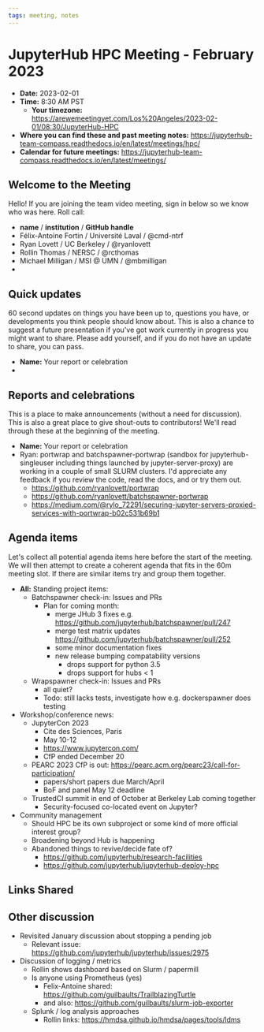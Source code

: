 ```yaml
---
tags: meeting, notes
---
```


# JupyterHub HPC Meeting - February 2023

- **Date:** 2023-02-01
- **Time:** 8:30 AM PST
  - **Your timezone:** https://arewemeetingyet.com/Los%20Angeles/2023-02-01/08:30/JupyterHub-HPC
- **Where you can find these and past meeting notes:** https://jupyterhub-team-compass.readthedocs.io/en/latest/meetings/hpc/ 
- **Calendar for future meetings:** https://jupyterhub-team-compass.readthedocs.io/en/latest/meetings/

## Welcome to the Meeting

Hello! If you are joining the team video meeting, sign in below so we know who was here. Roll call:

- **name** / **institution** / **GitHub handle**
- Félix-Antoine Fortin / Université Laval / @cmd-ntrf
- Ryan Lovett / UC Berkeley / @ryanlovett
- Rollin Thomas / NERSC / @rcthomas
- Michael Milligan / MSI @ UMN / @mbmilligan
- 

## Quick updates

60 second updates on things you have been up to, questions you have, or developments you think people should know about. This is also a chance to suggest a future presentation if you've got work currently in progress you might want to share. Please add yourself, and if you do not have an update to share, you can pass.

- **Name:** Your report or celebration
-

## Reports and celebrations

This is a place to make announcements (without a need for discussion). This is also a great place to give shout-outs to contributors! We'll read through these at the beginning of the meeting.

- **Name:** Your report or celebration
- Ryan: portwrap and batchspawner-portwrap (sandbox for jupyterhub-singleuser including things launched by jupyter-server-proxy) are working in a couple of small SLURM clusters. I'd appreciate any feedback if you review the code, read the docs, and or try them out.
  - https://github.com/ryanlovett/portwrap
  - https://github.com/ryanlovett/batchspawner-portwrap
  - https://medium.com/@rylo_72291/securing-jupyter-servers-proxied-services-with-portwrap-b02c531b69b1

## Agenda items

Let's collect all potential agenda items here before the start of the meeting. We will then attempt to create a coherent agenda that fits in the 60m meeting slot. If there are similar items try and group them together.

- **All:** Standing project items:
    - Batchspawner check-in: Issues and PRs
        - Plan for coming month:
            - merge JHub 3 fixes e.g. https://github.com/jupyterhub/batchspawner/pull/247
            - merge test matrix updates https://github.com/jupyterhub/batchspawner/pull/252
            - some minor documentation fixes
            - new release bumping compatability versions
                - drops support for python 3.5
                - drops support for hubs < 1
    - Wrapspawner check-in: Issues and PRs
        - all quiet?
        - Todo: still lacks tests, investigate how e.g. dockerspawner does testing
- Workshop/conference news:
    - JupyterCon 2023
        - Cite des Sciences, Paris 
        - May 10-12
        - https://www.jupytercon.com/
        - CfP ended December 20
    - PEARC 2023 CfP is out: https://pearc.acm.org/pearc23/call-for-participation/
        - papers/short papers due March/April
        - BoF and panel May 12 deadline
    - TrustedCI summit in end of October at Berkeley Lab coming together
        - Security-focused co-located event on Jupyter?
- Community management
    - Should HPC be its own subproject or some kind of more official interest group?
    - Broadening beyond Hub is happening
    - Abandoned things to revive/decide fate of?
        - https://github.com/jupyterhub/research-facilities
        - https://github.com/jupyterhub/jupyterhub-deploy-hpc

## Links Shared

## Other discussion

- Revisited January discussion about stopping a pending job
    - Relevant issue: https://github.com/jupyterhub/jupyterhub/issues/2975
- Discussion of logging / metrics
    - Rollin shows dashboard based on Slurm / papermill
    - Is anyone using Prometheus (yes)
        - Felix-Antoine shared: https://github.com/guilbaults/TrailblazingTurtle
        - and also: https://github.com/guilbaults/slurm-job-exporter
    - Splunk / log analysis approaches
        - Rollin links: https://hmdsa.github.io/hmdsa/pages/tools/ldms
